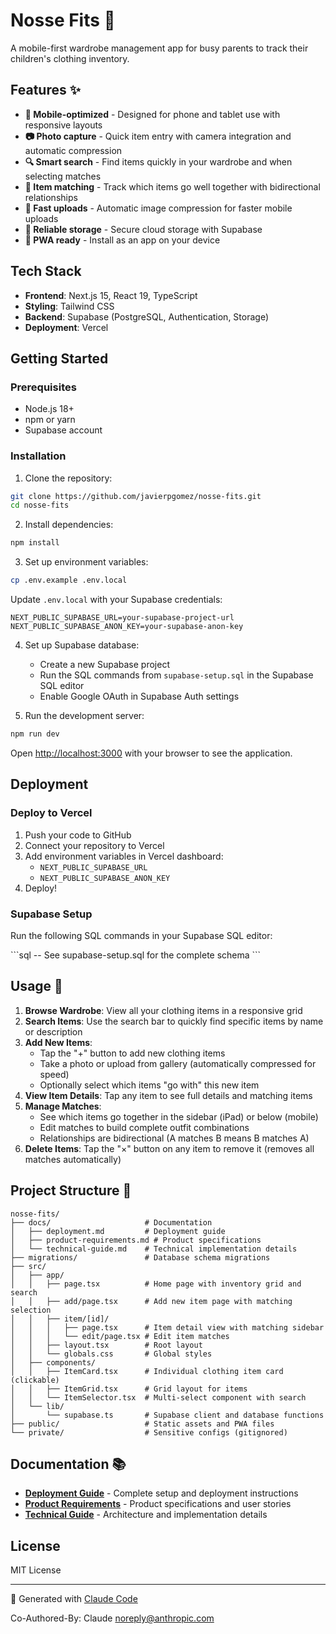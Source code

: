 # Nosse Fits 👕

A mobile-first wardrobe management app for busy parents to track their children's clothing inventory.

## Features ✨

- **📱 Mobile-optimized** - Designed for phone and tablet use with responsive layouts
- **📷 Photo capture** - Quick item entry with camera integration and automatic compression
- **🔍 Smart search** - Find items quickly in your wardrobe and when selecting matches
- **🎯 Item matching** - Track which items go well together with bidirectional relationships
- **🚀 Fast uploads** - Automatic image compression for faster mobile uploads
- **💾 Reliable storage** - Secure cloud storage with Supabase
- **📱 PWA ready** - Install as an app on your device

## Tech Stack

- **Frontend**: Next.js 15, React 19, TypeScript
- **Styling**: Tailwind CSS
- **Backend**: Supabase (PostgreSQL, Authentication, Storage)
- **Deployment**: Vercel

## Getting Started

### Prerequisites

- Node.js 18+ 
- npm or yarn
- Supabase account

### Installation

1. Clone the repository:
```bash
git clone https://github.com/javierpgomez/nosse-fits.git
cd nosse-fits
```

2. Install dependencies:
```bash
npm install
```

3. Set up environment variables:
```bash
cp .env.example .env.local
```

Update `.env.local` with your Supabase credentials:
```
NEXT_PUBLIC_SUPABASE_URL=your-supabase-project-url
NEXT_PUBLIC_SUPABASE_ANON_KEY=your-supabase-anon-key
```

4. Set up Supabase database:
   - Create a new Supabase project
   - Run the SQL commands from `supabase-setup.sql` in the Supabase SQL editor
   - Enable Google OAuth in Supabase Auth settings

5. Run the development server:
```bash
npm run dev
```

Open [http://localhost:3000](http://localhost:3000) with your browser to see the application.

## Deployment

### Deploy to Vercel

1. Push your code to GitHub
2. Connect your repository to Vercel
3. Add environment variables in Vercel dashboard:
   - `NEXT_PUBLIC_SUPABASE_URL`
   - `NEXT_PUBLIC_SUPABASE_ANON_KEY`
4. Deploy!

### Supabase Setup

Run the following SQL commands in your Supabase SQL editor:

\`\`\`sql
-- See supabase-setup.sql for the complete schema
\`\`\`

## Usage 📖

1. **Browse Wardrobe**: View all your clothing items in a responsive grid
2. **Search Items**: Use the search bar to quickly find specific items by name or description
3. **Add New Items**: 
   - Tap the "+" button to add new clothing items
   - Take a photo or upload from gallery (automatically compressed for speed)
   - Optionally select which items "go with" this new item
4. **View Item Details**: Tap any item to see full details and matching items
5. **Manage Matches**: 
   - See which items go together in the sidebar (iPad) or below (mobile)
   - Edit matches to build complete outfit combinations
   - Relationships are bidirectional (A matches B means B matches A)
6. **Delete Items**: Tap the "×" button on any item to remove it (removes all matches automatically)

## Project Structure 📁

```
nosse-fits/
├── docs/                     # Documentation
│   ├── deployment.md         # Deployment guide
│   ├── product-requirements.md # Product specifications
│   └── technical-guide.md    # Technical implementation details
├── migrations/               # Database schema migrations
├── src/
│   ├── app/
│   │   ├── page.tsx          # Home page with inventory grid and search
│   │   ├── add/page.tsx      # Add new item page with matching selection
│   │   ├── item/[id]/
│   │   │   ├── page.tsx      # Item detail view with matching sidebar
│   │   │   └── edit/page.tsx # Edit item matches
│   │   ├── layout.tsx        # Root layout
│   │   └── globals.css       # Global styles
│   ├── components/
│   │   ├── ItemCard.tsx      # Individual clothing item card (clickable)
│   │   ├── ItemGrid.tsx      # Grid layout for items
│   │   └── ItemSelector.tsx  # Multi-select component with search
│   └── lib/
│       └── supabase.ts       # Supabase client and database functions
├── public/                   # Static assets and PWA files
└── private/                  # Sensitive configs (gitignored)
```

## Documentation 📚

- **[Deployment Guide](./docs/deployment.md)** - Complete setup and deployment instructions
- **[Product Requirements](./docs/product-requirements.md)** - Product specifications and user stories
- **[Technical Guide](./docs/technical-guide.md)** - Architecture and implementation details

## License

MIT License

---

🤖 Generated with [Claude Code](https://claude.ai/code)

Co-Authored-By: Claude <noreply@anthropic.com>
